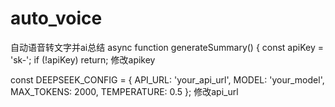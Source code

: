 # auto_voice
自动语音转文字并ai总结
async function generateSummary() {
const apiKey = 'sk-';
if (!apiKey) return;
修改apikey

const DEEPSEEK_CONFIG = {
API_URL: 'your_api_url',
MODEL: 'your_model',
MAX_TOKENS: 2000,
TEMPERATURE: 0.5
};
修改api_url
